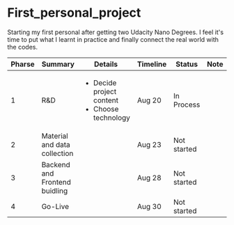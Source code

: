 # First_personal_project

Starting my first personal after getting two Udacity Nano Degrees. I feel it's time to put what I learnt in practice and finally connect the real world with the codes.

|Pharse|Summary|Details|Timeline|Status|Note|
| -----| ----- |------- | ------ | -----| -- |
|1 |R&D|<ul><li>Decide project content</li> <li>Choose technology</li></ul>| Aug 20|In Process||
|2| Material and data collection||Aug 23|Not started||
|3| Backend and Frontend buidling||Aug 28|Not started||
|4|	Go-Live||Aug 30|Not started||



